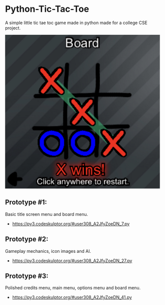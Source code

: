 # Python-Tic-Tac-Toe
A simple little tic tae toc game made in python made for a college CSE project.

![Game icon](https://raw.githubusercontent.com/RXCodes/Python-Tic-Tac-Toe/main/images/Icon.jpg)

## Prototype #1:
Basic title screen menu and board menu.
- https://py3.codeskulptor.org/#user308_A2JfyZoeDN_7.py

## Prototype #2:
Gameplay mechanics, icon images and AI.
- https://py3.codeskulptor.org/#user308_A2JfyZoeDN_27.py

## Prototype #3:
Polished credits menu, main menu, options menu and board menu.
- https://py3.codeskulptor.org/#user308_A2JfyZoeDN_41.py

